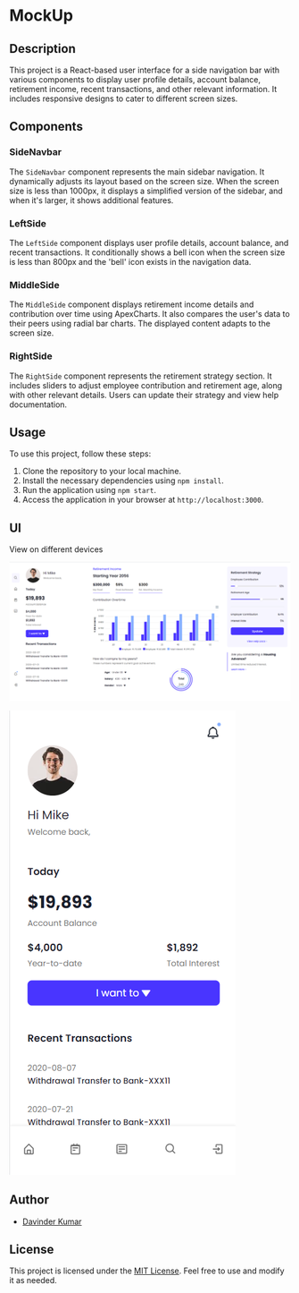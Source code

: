 # MockUp

## Description

This project is a React-based user interface for a side navigation bar with various components to display user profile details, account balance, retirement income, recent transactions, and other relevant information. It includes responsive designs to cater to different screen sizes.

## Components

### SideNavbar

The `SideNavbar` component represents the main sidebar navigation. It dynamically adjusts its layout based on the screen size. When the screen size is less than 1000px, it displays a simplified version of the sidebar, and when it's larger, it shows additional features.

### LeftSide

The `LeftSide` component displays user profile details, account balance, and recent transactions. It conditionally shows a bell icon when the screen size is less than 800px and the 'bell' icon exists in the navigation data.

### MiddleSide

The `MiddleSide` component displays retirement income details and contribution over time using ApexCharts. It also compares the user's data to their peers using radial bar charts. The displayed content adapts to the screen size.

### RightSide

The `RightSide` component represents the retirement strategy section. It includes sliders to adjust employee contribution and retirement age, along with other relevant details. Users can update their strategy and view help documentation.

## Usage

To use this project, follow these steps:

1. Clone the repository to your local machine.
2. Install the necessary dependencies using `npm install`.
3. Run the application using `npm start`.
4. Access the application in your browser at `http://localhost:3000`.

## UI

View on different devices

![User Interface Screenshot 1 - Desktop](./public/fullscreen.png)

![User Interface Screenshot 2 - Mobile](./public/mobilescreen.png)

## Author

- [Davinder Kumar](https://github.com/abhi07070)

## License

This project is licensed under the [MIT License](LICENSE). Feel free to use and modify it as needed.
